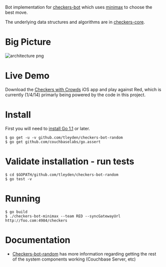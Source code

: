 Bot implementation for [checkers-bot](https://github.com/tleyden/checkers-bot) which uses [minimax](http://en.wikipedia.org/wiki/Minimax) to choose the best move.  

The underlying data structures and algorithms are in [checkers-core](https://github.com/tleyden/checkers-core).

# Big Picture

![architecture png](http://cl.ly/image/3i010f3K1Z13/Screen%20Shot%202014-01-04%20at%205.51.28%20PM.png)

# Live Demo

Download the [Checkers with Crowds](https://itunes.apple.com/us/app/id698034787) iOS app and play against Red, which is currently (1/4/14) primarly being powered by the code in this project.

# Install 

First you will need to [install Go 1.1](http://golang.org/doc/install) or later.

```
$ go get -u -v github.com/tleyden/checkers-bot-random
$ go get github.com/couchbaselabs/go.assert
```

# Validate installation - run tests

```
$ cd $GOPATH/github.com/tleyden/checkers-bot-random
$ go test -v
```

# Running

```
$ go build
$ ./checkers-bot-minimax --team RED --syncGatewayUrl http://foo.com:4984/checkers
```

# Documentation

* [Checkers-bot-random]() has more information regarding getting the rest of the system components working (Couchbase Server, etc)
